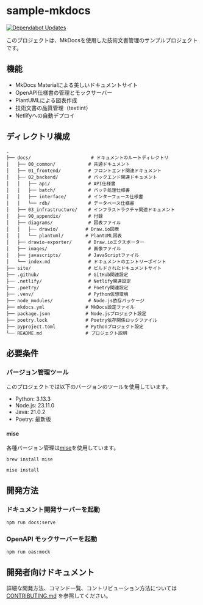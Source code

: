 # sample-mkdocs

[![Dependabot Updates](https://github.com/semba-yui/sample-mkdocs/actions/workflows/dependabot/dependabot-updates/badge.svg)](https://github.com/semba-yui/sample-mkdocs/actions/workflows/dependabot/dependabot-updates)

このプロジェクトは、MkDocsを使用した技術文書管理のサンプルプロジェクトです。

## 機能

- MkDocs Materialによる美しいドキュメントサイト
- OpenAPI仕様書の管理とモックサーバー
- PlantUMLによる図表作成
- 技術文書の品質管理（textlint）
- Netlifyへの自動デプロイ

## ディレクトリ構成

```text
.
├── docs/                      # ドキュメントのルートディレクトリ
│   ├── 00_common/            # 共通ドキュメント
│   ├── 01_frontend/          # フロントエンド関連ドキュメント
│   ├── 02_backend/           # バックエンド関連ドキュメント
│   │   ├── api/              # API仕様書
│   │   ├── batch/            # バッチ処理仕様書
│   │   ├── interface/        # インターフェース仕様書
│   │   └── rdb/              # データベース仕様書
│   ├── 03_infrastructure/    # インフラストラクチャ関連ドキュメント
│   ├── 90_appendix/          # 付録
│   ├── diagrams/             # 図表ファイル
│   │   ├── drawio/          # Draw.io図表
│   │   └── plantuml/        # PlantUML図表
│   ├── drawio-exporter/      # Draw.ioエクスポーター
│   ├── images/               # 画像ファイル
│   ├── javascripts/          # JavaScriptファイル
│   └── index.md              # ドキュメントのエントリーポイント
├── site/                     # ビルドされたドキュメントサイト
├── .github/                  # GitHub関連設定
├── .netlify/                 # Netlify関連設定
├── .poetry/                  # Poetry関連設定
├── .venv/                    # Python仮想環境
├── node_modules/             # Node.js依存パッケージ
├── mkdocs.yml               # MkDocs設定ファイル
├── package.json             # Node.jsプロジェクト設定
├── poetry.lock              # Poetry依存関係ロックファイル
├── pyproject.toml           # Pythonプロジェクト設定
└── README.md                # プロジェクト説明
```

## 必要条件

### バージョン管理ツール

このプロジェクトでは以下のバージョンのツールを使用しています。

- Python: 3.13.3
- Node.js: 23.11.0
- Java: 21.0.2
- Poetry: 最新版

#### mise

各種バージョン管理は[mise](https://github.com/jdx/mise)を使用しています。

```shell
brew install mise
```

```shell
mise install
```

## 開発方法

### ドキュメント開発サーバーを起動

```shell
npm run docs:serve
```

### OpenAPI モックサーバーを起動

```shell
npm run oas:mock
```

## 開発者向けドキュメント

詳細な開発方法、コマンド一覧、コントリビューション方法については [CONTRIBUTING.md](./CONTRIBUTING.md) を参照してください。
